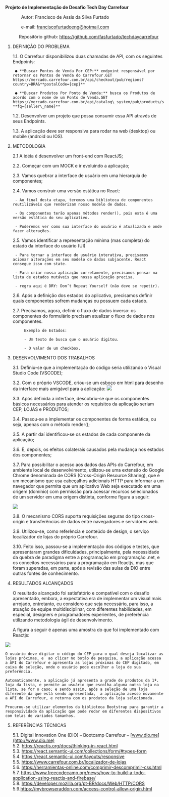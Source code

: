 
**Projeto de Implementação de Desafio Tech Day Carrefour**

`       `Autor: Francisco de Assis da Silva Furtado

`       `e-mail: <franciscofurtadoeng@hotmail.com>

`      `Repositório github: 	<https://github.com/fasfurtado/techdaycarrefour>	

1. DEFINIÇÃO DO PROBLEMA

	1.1. O Carrefour disponibilizou duas chamadas de API, com os seguintes Endpoints:


		● **Buscar Pontos de Venda Por CEP:** endpoint responsável por retornar os Pontos de Venda do Carrefour.GET https://mercado.carrefour.com.br/api/checkout/pub/regions?country=BRA&**postalCode={cep}**
		
		● **Buscar Produtos Por Ponto de Venda:** busca os Produtos de acordo com o nome de um Ponto de Venda.GET https://mercado.carrefour.com.br/api/catalog\_system/pub/products/search?**fq={seller\_name}**

	1.2. Desenvolver um projeto que possa consumir essa API através de seus Endpoints.
	
	1.3. A aplicação deve ser responsiva para rodar na web (desktop) ou mobile (android ou IOS).


2. METODOLOGIA

    2.1 A idéia é desenvolver um front-end com ReactJS;

    2.2. Começar com um MOCK e ir evoluindo a aplicação;

    2.3. Vamos quebrar a interface de usuário em uma hierarquia de componentes;

    2.4. Vamos construir uma versão estática no React:

		- Ao final desta etapa, teremos uma biblioteca de componentes reutilizáveis que renderizam nosso modelo de dados.

		- Os componentes terão apenas métodos render(), pois esta é uma versão estática do seu aplicativo.

		- Poderemos ver como sua interface do usuário é atualizada e onde fazer alterações.

    2.5. Vamos identificar a representação mínima (mas completa) do estado da interface do usuário (UI)

		- Para tornar a interface do usuário interativa, precisamos acionar alterações em seu modelo de dados subjacente. React consegue isso com state.

		- Para criar nossa aplicação corretamente, precisamos pensar na lista de estados mutáveis que nossa aplicação precisa.

		- regra aqui é DRY: Don’t Repeat Yourself (não deve se repetir).

    2.6. Após a definição dos estados do aplicativo, precisamos definir quais componentes sofrem mudanças ou possuem cada estado.
	
    2.7. Precisamos, agora, definir o fluxo de dados inverso: os componentes do formulário precisam atualizar o fluxo de dados nos componentes.

			Exemplo de Estados:

			- Um texto de busca que o usuário digitou.
		
			- O valor de um checkbox.

3. DESENVOLVIMENTO DOS TRABALHOS

	3.1. Definiu-se que a implementação do código seria utilizando o Visual Studio Code (VSCODE);

	3.2. Com o próprio VSCODE, criou-se um esboço em html para desenho da interface mais amigável para a aplicação:
	![](../master/mokup-carrefour.png)

	3.3. Após definida a interface, descobriu-se que os componentes básicos necessários para atender os requisitos da aplicação seriam CEP, LOJAS e PRODUTOS;
	
	3.4. Passou-se a implementar os componentes de forma estática, ou seja, apenas com o método render();

	3.5. A partir daí identificou-se os estados de cada componente da aplicação;

	3.6. E, depois, os efeitos colaterais causados pela mudança nos estados dos componentes;

	3.7. Para possibilitar o acesso aos dados das APIs do Carrefour, em ambiente local de desenvolvimento, utilizou-se uma extensão do Google Chrome denominada de CORS (Cross-Origin Resource Sharing), que é um mecanismo que usa cabeçalhos adicionais HTTP para informar a um navegador que permita que um aplicativo Web seja executado em uma origem (domínio) com permissão para acessar recursos selecionados de um servidor em uma origem distinta, conforme figura a seguir:
	
	![](https://mdn.mozillademos.org/files/14295/CORS_principle.png)
	
	3.8. O mecanismo CORS suporta requisições seguras do tipo cross-origin e transferências de dados entre navegadores e servidores web.
	
	3.9. Utilizou-se, como referência e conteúdo de design, o serviço localizador de lojas do próprio Carrefour.
	
	3.10. Feito isso, passou-se a implementação dos códigos e testes, que apresentaram grandes dificuldades, principalmente, pela necessidade da quebra de paradigma entre a programação em programação .net, e os conceitos necessários para a programação em Reactjs, mas que foram superadas, em parte, após a revisão das aulas da DIO entre outras fontes de conhecimento.
	
4. RESULTADOS ALCANÇADOS

	O resultado alcançado foi satisfatório e compatível com o desafio apresentado, embora, a expectativa era de implementar um visual mais arrojado, entretanto, eu considero que seja necessário, para isso, a atuação de equipe multidisciplinar, com diferentes habilidades, em especial, designers e programadores experientes, de preferência utilizando metodologia ágil de desenvolvimento.

	A figura a seguir é apenas uma amostra do que foi implementado com Reactjs:

![](../master/view-techday-carrefour.png)

	O usuário deve digitar o código do CEP para o qual deseja localizar as lojas próximas, e  ao clicar no botão de pesquisa, a aplicação acessa a API do Carrefour e apresenta as lojas próximas do CEP digitado, em caixa de seleção, onde o usuário pode escolher a loja de sua preferência.

	Automaticamente, a aplicação já apresenta a grade de produtos da 1ª. loja da lista, e permite ao usuário que escolha alguma outra loja na lista, se for o caso; e sendo assim, após a seleção de uma loja diferente da que está sendo apresentada,  a aplicação acesso novamente a API do Carrefour, e retorna com os produtos da loja selecionada.

	Procurou-se utilizar elementos da biblioteca Bootstrap para garantir a responsividade da aplicação que pode rodar em diferentes dispositivos com telas de variados tamanhos.

5. REFERÊNCIAS TÉCNICAS

   5.1. Digital Innovation One (DIO) – Bootcamp Carrefour – [www.dio.me](http://www.dio.me)</br> 
   5.2. <https://reactjs.org/docs/thinking-in-react.html></br>
   5.3. <https://react.semantic-ui.com/collections/form/#types-form></br>
   5.4. <https://react.semantic-ui.com/layouts/responsive></br>
   5.5. <https://www.carrefour.com.br/localizador-de-lojas></br>
   5.6. <https://herramientas-online.com/comprimir-descomprimir-css.html></br>
   5.7. <https://www.freecodecamp.org/news/how-to-build-a-todo-application-using-reactjs-and-firebase/></br>
   5.8. <https://developer.mozilla.org/pt-BR/docs/Web/HTTP/CORS></br>
   5.9.<https://mybrowseraddon.com/access-control-allow-origin.html>
